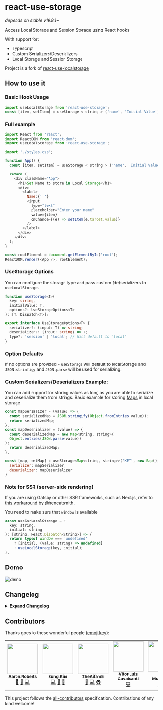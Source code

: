 # react-use-storage

_depends on stable v16.8.1~_

Access [Local Storage](https://developer.mozilla.org/en-US/docs/Web/API/Window/localStorage) and [Session Storage](https://developer.mozilla.org/en-US/docs/Web/API/Window/sessionStorage) using [React hooks](https://reactjs.org/docs/hooks-intro.html).

With support for:

- Typescript
- Custom Serializers/Deserializers
- Local Storage and Session Storage

Project is a fork of [react-use-localstorage](https://github.com/dance2die/react-use-localstorage)

## How to use it

### Basic Hook Usage

```javascript
import useLocalStorage from 'react-use-storage';
const [item, setItem] = useStorage < string > ('name', 'Initial Value');
```

### Full example

```javascript
import React from 'react';
import ReactDOM from 'react-dom';
import useLocalStorage from 'react-use-storage';

import './styles.css';

function App() {
  const [item, setItem] = useStorage < string > ('name', 'Initial Value');

  return (
    <div className="App">
      <h1>Set Name to store in Local Storage</h1>
      <div>
        <label>
          Name:{' '}
          <input
            type="text"
            placeholder="Enter your name"
            value={item}
            onChange={(e) => setItem(e.target.value)}
          />
        </label>
      </div>
    </div>
  );
}

const rootElement = document.getElementById('root');
ReactDOM.render(<App />, rootElement);
```

### UseStorage Options

You can configure the storage type and pass custom (de)serializers to `useLocalStorage`.

```typescript
function useStorage<T>(
  key: string,
  initialValue: T,
  options?: UseStorageOptions<T>
): [T, Dispatch<T>];

export interface UseStorageOptions<T> {
  serializer?: (input: T) => string;
  deserializer?: (input: string) => T;
  type?: 'session' | 'local'; // Will default to 'local'
}
```

### Option Defaults

If no options are provided - `useStorage` will default to localStorage and `JSON.strinfigy` and `JSON.parse` will be used for serializing.

### Custom Serializers/Deserializers Example:

You can add support for storing values as long as you are able to serialize and deserialize them from strings.
Basic example for storing [Maps](https://developer.mozilla.org/en-US/docs/Web/JavaScript/Reference/Global_Objects/Map) in local storage

```javascript
const mapSerializer = (value) => {
  const serializedMap = JSON.stringify(Object.fromEntries(value));
  return serializedMap;
},
const mapDeserializer = (value) => {
  const deserializedMap = new Map<string, string>(
  Object.entries(JSON.parse(value))
);
  return deserializedMap;
},

const [map, setMap] = useStorage<Map<string, string>>('KEY', new Map(), {
  serializer: mapSerializer,
  deserializer: mapDeserializer
}

```

### Note for SSR (server-side rendering)

If you are using Gatsby or other SSR frameworks, such as Next.js, refer to [this workaround](https://github.com/dance2die/react-use-localstorage/issues/24#issuecomment-581479939) by @hencatsmith.

You need to make sure that `window` is available.

```js
const useSsrLocalStorage = (
  key: string,
  initial: string
): [string, React.Dispatch<string>] => {
  return typeof window === 'undefined'
    ? [initial, (value: string) => undefined]
    : useLocalStorage(key, initial);
};
```

## Demo

![demo](https://github.com/dance2die/react-use-localstorage/raw/master/react-use-localstorage.gif)

## Changelog

<details>
<summary><b>Expand Changelog</b></summary>

3.4.0

This version "Watch changes on storage and change state".  
Reference: https://github.com/dance2die/react-use-localstorage/pull/30

Thank you @VitorLuizC for the PR and @Svish for the review.

3.3.0

Reverted the implementation of `setValue` to set `localStorage` value directly, instead of depending on `useEffect`.  
Reference: window.localstorage updated after value managed by useLocalStorage #29

3.2.1

The library is covered by test.
Thank you so much, @SeanMcP~

3.0.0

Decided to go with @TheAifam5 the following breaking change as the type is derived from React type definition.

- Breadking change: `setIteme` type is changed from `(item: string) => void` () to `React.Dispatch<string>`
- Updated infrastructure by @TheAifam5 🙏 in [PR #13](https://github.com/dance2die/react-use-localstorage/pull/13)

  - Dropped babel in favor of `tsc` + `uglifyjs`
  - Replaced npm with yarn
  - Added husky for pre-commit git hooks
  - Source map has been dropped from distribution
  - distribution is moved from `dist` to `lib` folder

    2.4.1

- Added `useLocalStorage` return type explicitly to generate correct `index.d.ts` typing file.

  2.4.0

- Added TypeScript typings as suggested by @TheAifam5 in Issue #9

  2.3.0

- Fixed a bug where initial value is returned all the time #7 by @lilasquared 🙏

  2.2.0

- Sets initial value in local storage

  2.1.0

- Can optionally pass an initial value
- This is to prevent form field from being uncontrolled.

  2.0.0

- Breaking change - `setItem` doesn't require `key`

  1.1.1

- Updated to React v16.8.1, which contains the patched Hooks

  1.1.0

- Updated dev dependency version

  1.0.0

- Updated to React v16.8.0, which contains the stable Hooks

  0.0.6

- Changed the language from JavaScript to TypeScript
- It has minimized the distribution file greatly
  </details>

## Contributors

Thanks goes to these wonderful people ([emoji key](https://github.com/all-contributors/all-contributors#emoji-key)):

<!-- ALL-CONTRIBUTORS-LIST:START - Do not remove or modify this section -->
<!-- prettier-ignore-start -->
<!-- markdownlint-disable -->
<table>
  <tr>
    <td align="center"><a href="https://github.com/lilasquared"><img src="https://avatars3.githubusercontent.com/u/3036779?v=4" width="100px;" alt=""/><br /><sub><b>Aaron Roberts</b></sub></a><br /><a href="#ideas-lilasquared" title="Ideas, Planning, & Feedback">🤔</a> <a href="https://github.com/dance2die/react-use-localstorage/issues?q=author%3Alilasquared" title="Bug reports">🐛</a> <a href="https://github.com/dance2die/react-use-localstorage/commits?author=lilasquared" title="Code">💻</a></td>
    <td align="center"><a href="https://twitter.com/dance2die"><img src="https://avatars1.githubusercontent.com/u/8465237?v=4" width="100px;" alt=""/><br /><sub><b>Sung Kim</b></sub></a><br /><a href="https://github.com/dance2die/react-use-localstorage/commits?author=dance2die" title="Code">💻</a> <a href="https://github.com/dance2die/react-use-localstorage/issues?q=author%3Adance2die" title="Bug reports">🐛</a> <a href="https://github.com/dance2die/react-use-localstorage/commits?author=dance2die" title="Documentation">📖</a></td>
    <td align="center"><a href="https://theaifam5.eu/"><img src="https://avatars3.githubusercontent.com/u/2192274?v=4" width="100px;" alt=""/><br /><sub><b>TheAifam5</b></sub></a><br /><a href="#ideas-TheAifam5" title="Ideas, Planning, & Feedback">🤔</a> <a href="https://github.com/dance2die/react-use-localstorage/commits?author=TheAifam5" title="Code">💻</a> <a href="#infra-TheAifam5" title="Infrastructure (Hosting, Build-Tools, etc)">🚇</a></td>
    <td align="center"><a href="http://vitorluizc.github.io"><img src="https://avatars1.githubusercontent.com/u/9027363?v=4" width="100px;" alt=""/><br /><sub><b>Vitor Luiz Cavalcanti</b></sub></a><br /><a href="https://github.com/dance2die/react-use-localstorage/commits?author=VitorLuizC" title="Code">💻</a></td>
    <td align="center"><a href="https://seanmcp.com"><img src="https://avatars1.githubusercontent.com/u/6360367?v=4" width="100px;" alt=""/><br /><sub><b>Sean McPherson</b></sub></a><br /><a href="https://github.com/dance2die/react-use-localstorage/commits?author=SeanMcP" title="Tests">⚠️</a> <a href="https://github.com/dance2die/react-use-localstorage/commits?author=SeanMcP" title="Code">💻</a></td>
    <td align="center"><a href="https://www.geekality.net"><img src="https://avatars1.githubusercontent.com/u/142162?v=4" width="100px;" alt=""/><br /><sub><b>Torleif Berger</b></sub></a><br /><a href="https://github.com/dance2die/react-use-localstorage/pulls?q=is%3Apr+reviewed-by%3ASvish" title="Reviewed Pull Requests">👀</a></td>
    <td align="center"><a href="https://github.com/evgenymarkov"><img src="https://avatars3.githubusercontent.com/u/16443248?v=4" width="100px;" alt=""/><br /><sub><b>Evgeny Markov</b></sub></a><br /><a href="https://github.com/dance2die/react-use-localstorage/issues?q=author%3Aevgenymarkov" title="Bug reports">🐛</a> <a href="#ideas-evgenymarkov" title="Ideas, Planning, & Feedback">🤔</a></td>
  </tr>
</table>

<!-- markdownlint-enable -->
<!-- prettier-ignore-end -->

<!-- ALL-CONTRIBUTORS-LIST:END -->

This project follows the [all-contributors](https://github.com/all-contributors/all-contributors) specification. Contributions of any kind welcome!
